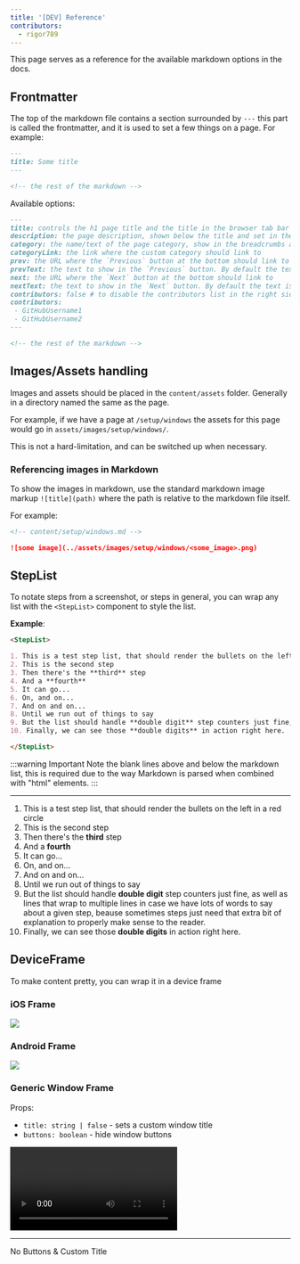 ```yaml
---
title: '[DEV] Reference'
contributors:
  - rigor789
---
```


This page serves as a reference for the available markdown options in the docs.

## Frontmatter

The top of the markdown file contains a section surrounded by `---` this part is called the frontmatter, and it is used to set a few things on a page. For example:

```md
---
title: Some title
---

<!-- the rest of the markdown -->
```

Available options:

```md
---
title: controls the h1 page title and the title in the browser tab bar
description: the page description, shown below the title and set in the description meta tags
category: the name/text of the page category, show in the breadcrumbs and above the title
categoryLink: the link where the custom category should link to
prev: the URL where the `Previous` button at the bottom should link to
prevText: the text to show in the `Previous` button. By default the text is looked up in the sidebar.
next: the URL where the `Next` button at the bottom should link to
nextText: the text to show in the `Next` button. By default the text is looked up in the sidebar.
contributors: false # to disable the contributors list in the right sidebar
contributors:
 - GitHubUsername1
 - GitHubUsername2
---

<!-- the rest of the markdown -->
```

## Images/Assets handling

Images and assets should be placed in the `content/assets` folder. Generally in a directory named the same as the page.

For example, if we have a page at `/setup/windows` the assets for this page would go in `assets/images/setup/windows/`.

This is not a hard-limitation, and can be switched up when necessary.

### Referencing images in Markdown

To show the images in markdown, use the standard markdown image markup `![title](path)` where the path is relative to the markdown file itself.

For example:

```md
<!-- content/setup/windows.md -->

![some image](../assets/images/setup/windows/<some_image>.png)
```

<!-- <Tabs>
<Tab name="Vue">

SOMETHING SOMETHING

```ts
asd
```

</Tab>

</Tabs> -->

## StepList

To notate steps from a screenshot, or steps in general, you can wrap any list with the `<StepList>` component to style the list.

**Example**:

```md
<StepList>

1. This is a test step list, that should render the bullets on the left in a red circle
2. This is the second step
3. Then there's the **third** step
4. And a **fourth**
5. It can go...
6. On, and on...
7. And on and on...
8. Until we run out of things to say
9. But the list should handle **double digit** step counters just fine, as well as lines that wrap to multiple lines in case we have lots of words to say about a given step, beause sometimes steps just need that extra bit of explanation to properly make sense to the reader.
10. Finally, we can see those **double digits** in action right here.

</StepList>
```

:::warning Important
Note the blank lines above and below the markdown list, this is required due to the way Markdown is parsed when combined with "html" elements.
:::

---

<StepList>

1. This is a test step list, that should render the bullets on the left in a red circle
2. This is the second step
3. Then there's the **third** step
4. And a **fourth**
5. It can go...
6. On, and on...
7. And on and on...
8. Until we run out of things to say
9. But the list should handle **double digit** step counters just fine, as well as lines that wrap to multiple lines in case we have lots of words to say about a given step, beause sometimes steps just need that extra bit of explanation to properly make sense to the reader.
10. Finally, we can see those **double digits** in action right here.

</StepList>

## DeviceFrame

To make content pretty, you can wrap it in a device frame

### iOS Frame

<DeviceFrame type="ios">
<img src="https://raw.githubusercontent.com/NativeScript/nativescript-app-templates/master/packages/template-blank/tools/assets/appTemplate-ios.png">
</DeviceFrame>

### Android Frame

<DeviceFrame type="android">
<img src="https://raw.githubusercontent.com/NativeScript/nativescript-app-templates/master/packages/template-blank/tools/assets/appTemplate-android.png">
</DeviceFrame>

### Generic Window Frame

Props:

- `title: string | false` - sets a custom window title
- `buttons: boolean` - hide window buttons

<DeviceFrame type="window" >
<video controls src="https://user-images.githubusercontent.com/879060/230395606-dbb4a56f-74e8-403b-a687-62e27a61f8d4.mov"></video>
</DeviceFrame>

---

<DeviceFrame type="window" :buttons="false" title="Hello World!">

<div class="p-4">
No Buttons & Custom Title
</div>

</DeviceFrame>
